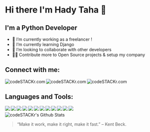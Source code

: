 # Hi there  I'm Hady Taha 👋


## I'm a Python Developer

- 🔭 I’m currently working as a freelancer !
- 🌱 I’m currently learning Django
- 👯 I’m looking to collaborate with other developers
- 🐱‍👓 Contribute more to Open Source projects & setup my company


## Connect with me:


[<img align="left" alt="codeSTACKr.com"  src="https://img.shields.io/badge/Instagram-E4405F?style=for-the-badge&logo=instagram&logoColor=white"/>](https://twitter.com/HadyTaha77)
[<img align="left" alt="codeSTACKr.com"  src="https://img.shields.io/badge/Twitter-1DA1F2?style=for-the-badge&logo=twitter&logoColor=white"/>](https://www.instagram.com/haditaha__/)
[<img align="left" alt="codeSTACKr.com"  src="https://img.shields.io/badge/LinkedIn-0077B5?style=for-the-badge&logo=linkedin&logoColor=white"/>](https://www.linkedin.com/in/hady-taha/)
</br>



## Languages and Tools:


  <img align="left"   src="https://img.shields.io/badge/Python-3776AB?style=for-the-badge&logo=python&logoColor=white" />
  <img align="left"   src="https://img.shields.io/badge/Django-092E20?style=for-the-badge&logo=django&logoColor=white" />
  <img align="left"   src="https://img.shields.io/badge/jQuery-0769AD?style=for-the-badge&logo=jquery&logoColor=white" />
  <img align="left"   src="https://img.shields.io/badge/JavaScript-F7DF1E?style=for-the-badge&logo=javascript&logoColor=black" />
  <img align="left"   src="https://img.shields.io/badge/HTML-239120?style=for-the-badge&logo=html5&logoColor=white" />
  <img align="left"   src="https://img.shields.io/badge/HTML5-E34F26?style=for-the-badge&logo=html5&logoColor=white" />  


 
  <img align="left"   src="https://img.shields.io/badge/CSS-239120?&style=for-the-badge&logo=css3&logoColor=white" />
  <img align="left"   src="https://img.shields.io/badge/CSS3-1572B6?style=for-the-badge&logo=css3&logoColor=white" />
  <img align="left"   src="https://img.shields.io/badge/Bootstrap-563D7C?style=for-the-badge&logo=bootstrap&logoColor=white" />
  <img align="left"   src="https://img.shields.io/badge/Flutter-02569B?style=for-the-badge&logo=flutter&logoColor=white" />
  <img align="left"   src="https://img.shields.io/badge/MySQL-00000F?style=for-the-badge&logo=mysql&logoColor=white" />
  <img align="left"   src="https://img.shields.io/badge/SQLite-07405E?style=for-the-badge&logo=sqlite&logoColor=white" />  



#



<img  alt="codeSTACKr's Github Stats" src="https://github-readme-stats.vercel.app/api?username=Hady-Taha&show_icons=true&hide_border=false" />





> “Make it work, make it right, make it fast.” – Kent Beck.



